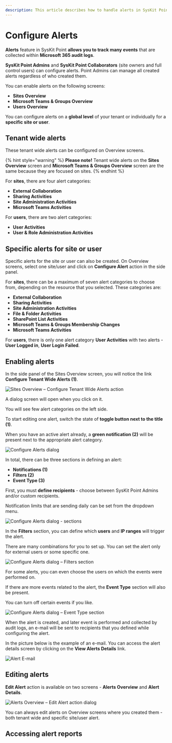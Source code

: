 ```yaml
---
description: This article describes how to handle alerts in SysKit Point.
---
```


# Configure Alerts

**Alerts** feature in SysKit Point **allows you to track many events** that are collected within **Microsoft 365 audit logs**.  

**SysKit Point Admins** and **SysKit Point Collaborators** \(site owners and full control users\) can configure alerts. Point Admins can manage all created alerts regardless of who created them. 

You can enable alerts on the following screens:

* **Sites Overview** 
* **Microsoft Teams & Groups Overview** 
* **Users Overview** 

You can configure alerts on a **global level** of your tenant or individually for a **specific site or user**.

## Tenant wide alerts

These tenant wide alerts can be configured on Overview screens.

{% hint style="warning" %}
**Please note!** Tenant wide alerts on the **Sites Overview** screen and **Microsoft Teams & Groups Overview** screen are the same because they are focused on sites.
{% endhint %}

For **sites**, there are four alert categories:

* **External Collaboration** 
* **Sharing Activities** 
* **Site Administration Activities** 
* **Microsoft Teams Activities** 

For **users**, there are two alert categories:

* **User Activities** 
* **User & Role Administration Activities** 

## Specific alerts for site or user

Specific alerts for the site or user can also be created. On Overview screens, select one site/user and click on **Configure Alert** action in the side panel. 

For **sites**, there can be a maximum of seven alert categories to choose from, depending on the resource that you selected. These categories are:

* **External Collaboration** 
* **Sharing Activities** 
* **Site Administration Activities** 
* **File & Folder Activities** 
* **SharePoint List Activities** 
* **Microsoft Teams & Groups Membership Changes** 
* **Microsoft Teams Activities** 

For **users**, there is only one alert category **User Activities** with two alerts - **User Logged in**, **User Login Failed**.

## Enabling alerts

In the side panel of the Sites Overview screen, you will notice the link **Configure Tenant Wide Alerts \(1\)**.

![Sites Overview &#x2013; Configure Tenant Wide Alerts action](../.gitbook/assets/configure-alerts_sites-overview-configure-tenant-wide-alerts-action.png)

A dialog screen will open when you click on it.  

You will see few alert categories on the left side.  

To start editing one alert, switch the state of **toggle button next to the title \(1\)**.  

When you have an active alert already, a **green notification \(2\)** will be present next to the appropriate alert category. 

![Configure Alerts dialog](../.gitbook/assets/configure-alerts_configure-alerts-dialog.png)

In total, there can be three sections in defining an alert:

* **Notifications \(1\)** 
* **Filters \(2\)** 
* **Event Type \(3\)** 

First, you must **define recipients** - choose between SysKit Point Admins and/or custom recipients. 

Notification limits that are sending daily can be set from the dropdown menu. 

![Configure Alerts dialog - sections](../.gitbook/assets/configure-alerts_configure-alerts-dialog-sections.png)

In the **Filters** section, you can define which **users** and **IP ranges** will trigger the alert. 

There are many combinations for you to set up. You can set the alert only for external users or some specific one. 

![Configure Alerts dialog &#x2013; Filters section](../.gitbook/assets/configure-alerts_configure-alerts-dialog-filters-section.png)

For some alerts, you can even choose the users on which the events were performed on. 

If there are more events related to the alert, the **Event Type** section will also be present. 

You can turn off certain events if you like. 

![Configure Alerts dialog &#x2013; Event Type section](../.gitbook/assets/configure-alerts_configure-alerts-dialog-event-type-section.png)

When the alert is created, and later event is performed and collected by audit logs, an e-mail will be sent to recipients that you defined while configuring the alert. 

In the picture below is the example of an e-mail. You can access the alert details screen by clicking on the **View Alerts Details** link. 

![Alert E-mail](../.gitbook/assets/configure-alerts_alert-email.png)

## Editing alerts

**Edit Alert** action is available on two screens - **Alerts Overview** and **Alert Details**.

![Alerts Overview &#x2013; Edit Alert action dialog](../.gitbook/assets/configure-alerts_alerts-overview-edit-alert-action-dialog.png)

You can always edit alerts on Overview screens where you created them - both tenant wide and specific site/user alert.

## Accessing alert reports



